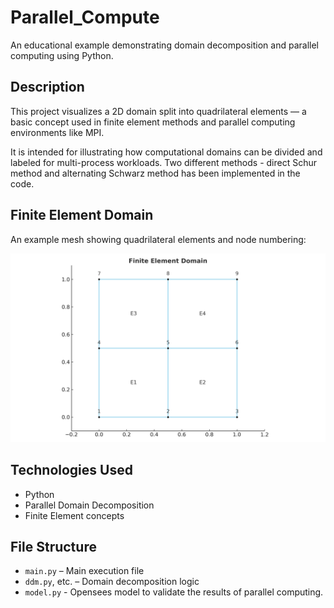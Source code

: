 # Parallel_Compute

An educational example demonstrating domain decomposition and parallel computing using Python.

## Description

This project visualizes a 2D domain split into quadrilateral elements — a basic concept used in finite element methods and parallel computing environments like MPI.

It is intended for illustrating how computational domains can be divided and labeled for multi-process workloads. Two different methods - direct Schur method and alternating Schwarz method has been implemented in the code. 

## Finite Element Domain

An example mesh showing quadrilateral elements and node numbering:

![Finite Element Domain](image/finite_element_domain.png)

## Technologies Used

- Python
- Parallel Domain Decomposition
- Finite Element concepts

## File Structure

- `main.py` – Main execution file
- `ddm.py`, etc. – Domain decomposition logic
-  `model.py` - Opensees model to validate the results of parallel computing.

